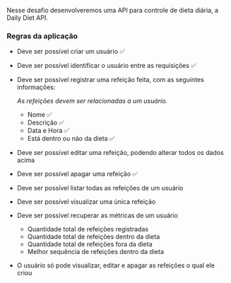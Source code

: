 Nesse desafio desenvolveremos uma API para controle de dieta diária, a Daily Diet API.

### Regras da aplicação

- Deve ser possível criar um usuário ✅
- Deve ser possível identificar o usuário entre as requisições ✅
- Deve ser possível registrar uma refeição feita, com as seguintes informações:
    
    *As refeições devem ser relacionadas a um usuário.*
    
    - Nome ✅
    - Descrição ✅
    - Data e Hora ✅
    - Está dentro ou não da dieta  ✅
- Deve ser possível editar uma refeição, podendo alterar todos os dados acima
- Deve ser possível apagar uma refeição ✅
- Deve ser possível listar todas as refeições de um usuário
- Deve ser possível visualizar uma única refeição
- Deve ser possível recuperar as métricas de um usuário
    - Quantidade total de refeições registradas
    - Quantidade total de refeições dentro da dieta
    - Quantidade total de refeições fora da dieta
    - Melhor sequência de refeições dentro da dieta
- O usuário só pode visualizar, editar e apagar as refeições o qual ele criou